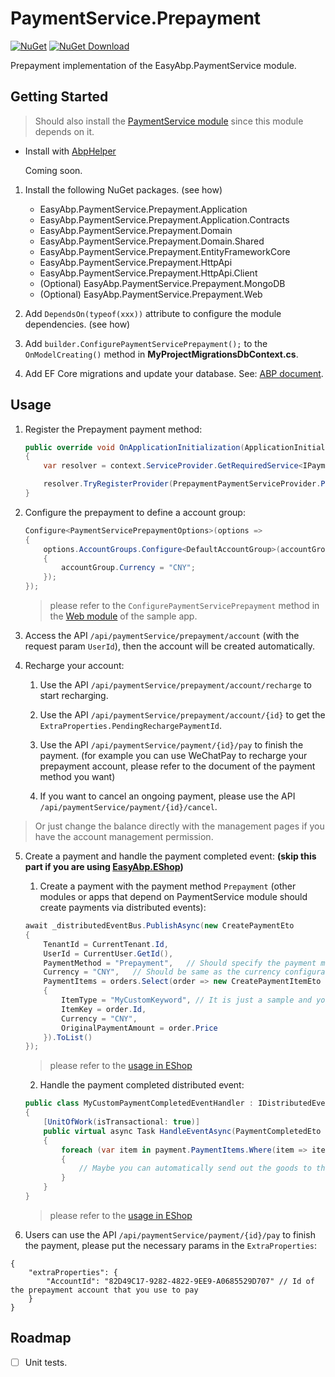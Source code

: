 # PaymentService.Prepayment

[![NuGet](https://img.shields.io/nuget/v/EasyAbp.PaymentService.Prepayment.Domain.Shared.svg?style=flat-square)](https://www.nuget.org/packages/EasyAbp.PaymentService.Prepayment.Domain.Shared)
[![NuGet Download](https://img.shields.io/nuget/dt/EasyAbp.PaymentService.Prepayment.Domain.Shared.svg?style=flat-square)](https://www.nuget.org/packages/EasyAbp.PaymentService.Prepayment.Domain.Shared)

Prepayment implementation of the EasyAbp.PaymentService module.

## Getting Started

> Should also install the [PaymentService module](../../README.md#getting-started) since this module depends on it.

* Install with [AbpHelper](https://github.com/EasyAbp/AbpHelper.GUI)

    Coming soon.

1. Install the following NuGet packages. (see how)

    * EasyAbp.PaymentService.Prepayment.Application
    * EasyAbp.PaymentService.Prepayment.Application.Contracts
    * EasyAbp.PaymentService.Prepayment.Domain
    * EasyAbp.PaymentService.Prepayment.Domain.Shared
    * EasyAbp.PaymentService.Prepayment.EntityFrameworkCore
    * EasyAbp.PaymentService.Prepayment.HttpApi
    * EasyAbp.PaymentService.Prepayment.HttpApi.Client
    * (Optional) EasyAbp.PaymentService.Prepayment.MongoDB
    * (Optional) EasyAbp.PaymentService.Prepayment.Web

1. Add `DependsOn(typeof(xxx))` attribute to configure the module dependencies. (see how)

1. Add `builder.ConfigurePaymentServicePrepayment();` to the `OnModelCreating()` method in **MyProjectMigrationsDbContext.cs**.

1. Add EF Core migrations and update your database. See: [ABP document](https://docs.abp.io/en/abp/latest/Tutorials/Part-1?UI=MVC#add-new-migration-update-the-database).

## Usage

1. Register the Prepayment payment method:
    ```csharp
    public override void OnApplicationInitialization(ApplicationInitializationContext context)
    {
        var resolver = context.ServiceProvider.GetRequiredService<IPaymentServiceResolver>();

        resolver.TryRegisterProvider(PrepaymentPaymentServiceProvider.PaymentMethod, typeof(PrepaymentPaymentServiceProvider));
    }
    ```
    
2. Configure the prepayment to define a account group:
    ```csharp
    Configure<PaymentServicePrepaymentOptions>(options =>
    {
        options.AccountGroups.Configure<DefaultAccountGroup>(accountGroup =>
        {
            accountGroup.Currency = "CNY";
        });
    });
    ```
    > please refer to the `ConfigurePaymentServicePrepayment` method in the [Web module](../../samples/PaymentServiceSample/aspnet-core/src/PaymentServiceSample.Web/PaymentServiceSampleWebModule.cs) of the sample app.

3. Access the API `/api/paymentService/prepayment/account` (with the request param `UserId`), then the account will be created automatically.

4. Recharge your account:

    1. Use the API `/api/paymentService/prepayment/account/recharge` to start recharging.
    
    2. Use the API `/api/paymentService/prepayment/account/{id}` to get the `ExtraProperties.PendingRechargePaymentId`.
    
    3. Use the API `/api/paymentService/payment/{id}/pay` to finish the payment. (for example you can use WeChatPay to recharge your prepayment account, please refer to the document of the payment method you want)
    
    4. If you want to cancel an ongoing payment, please use the API `/api/paymentService/payment/{id}/cancel`.

> Or just change the balance directly with the management pages if you have the account management permission.

5. Create a payment and handle the payment completed event: **(skip this part if you are using [EasyAbp.EShop](https://github.com/EasyAbp/EShop))**

    1. Create a payment with the payment method `Prepayment` (other modules or apps that depend on PaymentService module should create payments via distributed events):
    ```csharp
    await _distributedEventBus.PublishAsync(new CreatePaymentEto
    {
        TenantId = CurrentTenant.Id,
        UserId = CurrentUser.GetId(),
        PaymentMethod = "Prepayment",   // Should specify the payment method as "Prepayment"
        Currency = "CNY",   // Should be same as the currency configuration of your prepayment account group
        PaymentItems = orders.Select(order => new CreatePaymentItemEto
        {
            ItemType = "MyCustomKeyword", // It is just a sample and you can customize it yourself
            ItemKey = order.Id,
            Currency = "CNY",
            OriginalPaymentAmount = order.Price
        }).ToList()
    });
    ```
    > please refer to the [usage in EShop](https://github.com/EasyAbp/EShop/blob/dev/modules/EasyAbp.EShop.Payments/src/EasyAbp.EShop.Payments.Application/EasyAbp/EShop/Payments/Payments/PaymentAppService.cs)

    2. Handle the payment completed distributed event:
    ```csharp
    public class MyCustomPaymentCompletedEventHandler : IDistributedEventHandler<PaymentCompletedEto>, ITransientDependency
    {
        [UnitOfWork(isTransactional: true)]
        public virtual async Task HandleEventAsync(PaymentCompletedEto eventData)
        {
            foreach (var item in payment.PaymentItems.Where(item => item.ItemType == "MyCustomKeyword"))
            {
                // Maybe you can automatically send out the goods to the customer here.
            }
        }
    }
    ```
    > please refer to the [usage in EShop](https://github.com/EasyAbp/EShop/blob/dev/modules/EasyAbp.EShop.Orders/src/EasyAbp.EShop.Orders.Domain/EasyAbp/EShop/Orders/Orders/OrderPaymentCompletedEventHandler.cs)

6. Users can use the API `/api/paymentService/payment/{id}/pay` to finish the payment, please put the necessary params in the `ExtraProperties`:
```
{
    "extraProperties": {
        "AccountId": "82D49C17-9282-4822-9EE9-A0685529D707" // Id of the prepayment account that you use to pay
    }
}
```

## Roadmap

- [ ] Unit tests.

